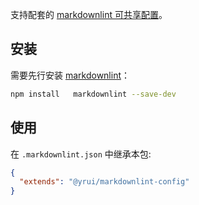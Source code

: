 支持配套的 [markdownlint 可共享配置](https://www.npmjs.com/package/markdownlint#optionsconfig)。

## 安装

需要先行安装 [markdownlint](https://www.npmjs.com/package/markdownlint)：

```bash
npm install   markdownlint --save-dev
```

## 使用

在 `.markdownlint.json` 中继承本包:

```json
{
  "extends": "@yrui/markdownlint-config"
}
```
